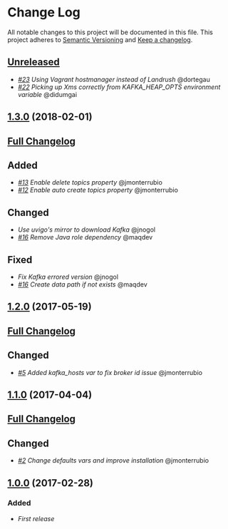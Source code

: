 # Change Log
All notable changes to this project will be documented in this file.
This project adheres to [Semantic Versioning](http://semver.org/) and [Keep a changelog](https://github.com/olivierlacan/keep-a-changelog).

## [Unreleased](https://github.com/idealista/kafka-role/tree/develop)

- *[#23](https://github.com/idealista/kafka-role/issues/23) Using Vagrant hostmanager instead of Landrush* @dortegau
- *[#22](https://github.com/idealista/kafka-role/pull/22) Picking up Xms correctly from KAFKA_HEAP_OPTS environment variable* @didumgai

## [1.3.0](https://github.com/idealista/kafka-role/tree/1.3.0) (2018-02-01)
## [Full Changelog](https://github.com/idealista/kafka-role/compare/1.2.0...1.3.0)

## Added
- *[#13](https://github.com/idealista/kafka-role/issues/13) Enable delete topics property* @jmonterrubio
- *[#12](https://github.com/idealista/kafka-role/issues/12) Enable auto create topics property* @jmonterrubio

## Changed
- *Use uvigo's mirror to download Kafka* @jnogol
- *[#16](https://github.com/idealista/kafka-role/pull/16) Remove Java role dependency* @maqdev

## Fixed
- *Fix Kafka errored version* @jnogol
- *[#16](https://github.com/idealista/kafka-role/pull/16) Create data path if not exists* @maqdev

## [1.2.0](https://github.com/idealista/kafka-role/tree/1.2.0) (2017-05-19)
## [Full Changelog](https://github.com/idealista/kafka-role/compare/1.1.0...1.2.0)

## Changed
- *[#5](https://github.com/idealista/kafka-role/issues/5) Added kafka_hosts var to fix broker id issue* @jmonterrubio

## [1.1.0](https://github.com/idealista/kafka-role/tree/1.1.0) (2017-04-04)
## [Full Changelog](https://github.com/idealista/kafka-role/compare/1.0.0...1.1.0)

## Changed
- *[#2](https://github.com/idealista/kafka-role/issues/2) Change defaults vars and improve installation* @jmonterrubio

## [1.0.0](https://github.com/idealista/kafka-role/tree/1.0.0) (2017-02-28)

### Added
- *First release*
